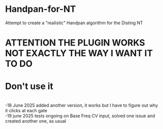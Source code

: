 # Handpan-for-NT <br>

Attempt to create a "realistic" Handpan algorithm for the Disting NT<br>

# ATTENTION THE PLUGIN WORKS NOT EXACTLY THE WAY I WANT IT TO DO
# Don't use it
<br>
-18 June 2025 added another version, it works but I have to figure out why it clicks at each gate
<br>
-19 june 2025 tests ongoing on Base Freq CV input, solved one issue and created another one, as usual 

